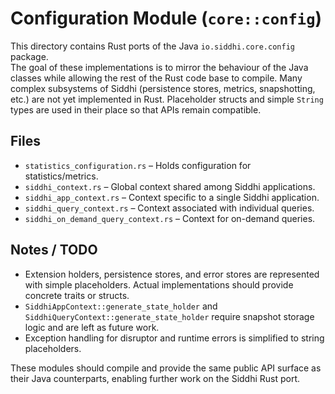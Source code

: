 # Configuration Module (`core::config`)

This directory contains Rust ports of the Java `io.siddhi.core.config` package.  
The goal of these implementations is to mirror the behaviour of the Java classes
while allowing the rest of the Rust code base to compile.  Many complex
subsystems of Siddhi (persistence stores, metrics, snapshotting, etc.) are not
yet implemented in Rust.  Placeholder structs and simple `String` types are used
in their place so that APIs remain compatible.

## Files

- `statistics_configuration.rs` – Holds configuration for statistics/metrics.
- `siddhi_context.rs` – Global context shared among Siddhi applications.
- `siddhi_app_context.rs` – Context specific to a single Siddhi application.
- `siddhi_query_context.rs` – Context associated with individual queries.
- `siddhi_on_demand_query_context.rs` – Context for on-demand queries.

## Notes / TODO

- Extension holders, persistence stores, and error stores are represented with
  simple placeholders.  Actual implementations should provide concrete traits or
  structs.
- `SiddhiAppContext::generate_state_holder` and
  `SiddhiQueryContext::generate_state_holder` require snapshot storage logic and
  are left as future work.
- Exception handling for disruptor and runtime errors is simplified to string
  placeholders.

These modules should compile and provide the same public API surface as their
Java counterparts, enabling further work on the Siddhi Rust port.
